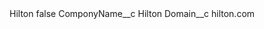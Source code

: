 <?xml version="1.0" encoding="UTF-8"?>
<CustomMetadata xmlns="http://soap.sforce.com/2006/04/metadata" xmlns:xsi="http://www.w3.org/2001/XMLSchema-instance" xmlns:xsd="http://www.w3.org/2001/XMLSchema">
    <label>Hilton</label>
    <protected>false</protected>
    <values>
        <field>ComponyName__c</field>
        <value xsi:type="xsd:string">Hilton</value>
    </values>
    <values>
        <field>Domain__c</field>
        <value xsi:type="xsd:string">hilton.com</value>
    </values>
</CustomMetadata>
